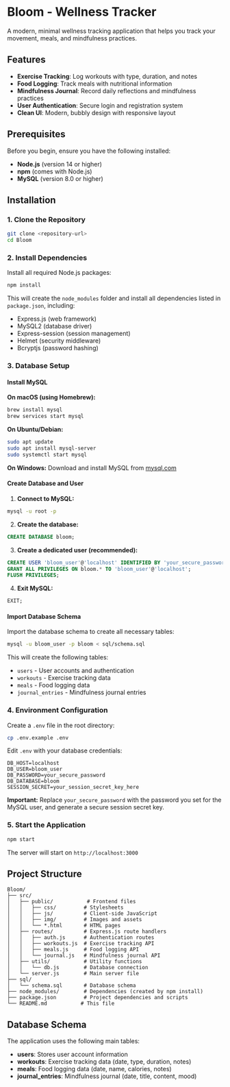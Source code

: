 # Bloom - Wellness Tracker

A modern, minimal wellness tracking application that helps you track your movement, meals, and mindfulness practices.

## Features

- **Exercise Tracking**: Log workouts with type, duration, and notes
- **Food Logging**: Track meals with nutritional information
- **Mindfulness Journal**: Record daily reflections and mindfulness practices
- **User Authentication**: Secure login and registration system
- **Clean UI**: Modern, bubbly design with responsive layout

## Prerequisites

Before you begin, ensure you have the following installed:

- **Node.js** (version 14 or higher)
- **npm** (comes with Node.js)
- **MySQL** (version 8.0 or higher)

## Installation

### 1. Clone the Repository

```bash
git clone <repository-url>
cd Bloom
```

### 2. Install Dependencies

Install all required Node.js packages:

```bash
npm install
```

This will create the `node_modules` folder and install all dependencies listed in `package.json`, including:
- Express.js (web framework)
- MySQL2 (database driver)
- Express-session (session management)
- Helmet (security middleware)
- Bcryptjs (password hashing)

### 3. Database Setup

#### Install MySQL

**On macOS (using Homebrew):**
```bash
brew install mysql
brew services start mysql
```

**On Ubuntu/Debian:**
```bash
sudo apt update
sudo apt install mysql-server
sudo systemctl start mysql
```

**On Windows:**
Download and install MySQL from [mysql.com](https://dev.mysql.com/downloads/mysql/)

#### Create Database and User

1. **Connect to MySQL:**
```bash
mysql -u root -p
```

2. **Create the database:**
```sql
CREATE DATABASE bloom;
```

3. **Create a dedicated user (recommended):**
```sql
CREATE USER 'bloom_user'@'localhost' IDENTIFIED BY 'your_secure_password';
GRANT ALL PRIVILEGES ON bloom.* TO 'bloom_user'@'localhost';
FLUSH PRIVILEGES;
```

4. **Exit MySQL:**
```sql
EXIT;
```

#### Import Database Schema

Import the database schema to create all necessary tables:

```bash
mysql -u bloom_user -p bloom < sql/schema.sql
```

This will create the following tables:
- `users` - User accounts and authentication
- `workouts` - Exercise tracking data
- `meals` - Food logging data
- `journal_entries` - Mindfulness journal entries

### 4. Environment Configuration

Create a `.env` file in the root directory:

```bash
cp .env.example .env
```

Edit `.env` with your database credentials:

```env
DB_HOST=localhost
DB_USER=bloom_user
DB_PASSWORD=your_secure_password
DB_DATABASE=bloom
SESSION_SECRET=your_session_secret_key_here
```

**Important:** Replace `your_secure_password` with the password you set for the MySQL user, and generate a secure session secret key.

### 5. Start the Application

```bash
npm start
```

The server will start on `http://localhost:3000`

## Project Structure

```
Bloom/
├── src/
│   ├── public/           # Frontend files
│   │   ├── css/         # Stylesheets
│   │   ├── js/          # Client-side JavaScript
│   │   ├── img/         # Images and assets
│   │   └── *.html       # HTML pages
│   ├── routes/          # Express.js route handlers
│   │   ├── auth.js      # Authentication routes
│   │   ├── workouts.js  # Exercise tracking API
│   │   ├── meals.js     # Food logging API
│   │   └── journal.js   # Mindfulness journal API
│   ├── utils/           # Utility functions
│   │   └── db.js        # Database connection
│   └── server.js        # Main server file
├── sql/
│   └── schema.sql       # Database schema
├── node_modules/        # Dependencies (created by npm install)
├── package.json         # Project dependencies and scripts
└── README.md           # This file
```

## Database Schema

The application uses the following main tables:

- **users**: Stores user account information
- **workouts**: Exercise tracking data (date, type, duration, notes)
- **meals**: Food logging data (date, name, calories, notes)
- **journal_entries**: Mindfulness journal (date, title, content, mood)

